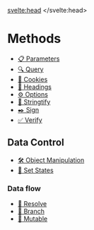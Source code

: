 <script>
	import Iconie from "$lib/components/Iconie.svelte"
</script>

<svelte:head>
    <title>Functional something - Vixeny</title>
    <meta name="description" content="about this page" />
</svelte:head>

# Methods
- [ 📋 Parameters](/docs/modules/parameters)
- [ 🔍 Query](/docs/modules/query)
- [ 🍪 Cookies](/docs/modules/cookies)
- [ 📑 Headings](#headings)
- [ ⚙️ Options](#options)
- [ 📝 Stringtify](#stringtify)
- [ ✒️ Sign](#sign)
- [ ✅ Verify](#verify)


## Data Control
- [ 🛠️ Object Manipulation](#object-manipulation)
- [ 📲 Set States](#set-states)


### Data flow
- [ 🔄 Resolve](/docs/modules/resolve)
- [ 🔀 Branch](/docs/modules/branch)
- [ 🔂 Mutable](/docs/modules/mutable)